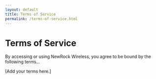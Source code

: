 ```yaml
---
layout: default
title: Terms of Service
permalink: /terms-of-service.html
---
```


# Terms of Service

By accessing or using NewRock Wireless, you agree to be bound by the following terms...

[Add your terms here.]

